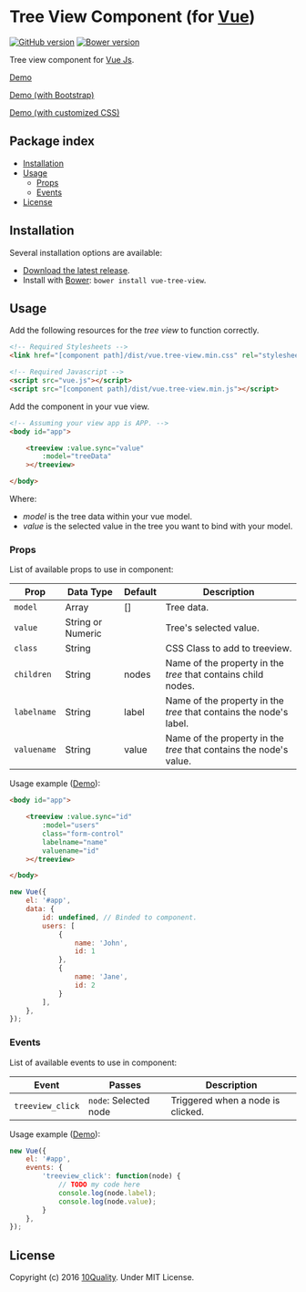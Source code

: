 # Tree View Component (for [Vue](http://vuejs.org/))

[![GitHub version](https://badge.fury.io/gh/10quality%2Fvue-tree-view.svg)](https://badge.fury.io/gh/10quality%2Fvue-tree-view)
[![Bower version](https://badge.fury.io/bo/vue-tree-view.svg)](https://badge.fury.io/bo/vue-tree-view)

Tree view component for [Vue Js](http://vuejs.org/).

[Demo](http://codepen.io/amostajo/pen/zBYoPM)

[Demo (with Bootstrap)](http://codepen.io/amostajo/pen/mEdOxP)

[Demo (with customized CSS)](http://codepen.io/amostajo/pen/BzaQxW)

## Package index
- [Installation](#installation)
- [Usage](#usage)
    - [Props](#props)
    - [Events](#event)
- [License](#license)

## Installation

Several installation options are available:

- [Download the latest release](https://github.com/10quality/vue-tree-view/releases).
- Install with [Bower](http://bower.io): `bower install vue-tree-view`.

## Usage

Add the following resources for the *tree view* to function correctly.

```html
<!-- Required Stylesheets -->
<link href="[component path]/dist/vue.tree-view.min.css" rel="stylesheet">

<!-- Required Javascript -->
<script src="vue.js"></script>
<script src="[component path]/dist/vue.tree-view.min.js"></script>
```

Add the component in your vue view.

```html
<!-- Assuming your view app is APP. -->
<body id="app">

    <treeview :value.sync="value"
        :model="treeData"
    ></treeview>

</body>
```

Where:
* *model* is the tree data within your vue model.
* *value* is the selected value in the tree you want to bind with your model.

### Props

List of available props to use in component:

Prop        | Data Type         | Default   | Description
----------- | ----------------- | --------- | -----------
`model`     | Array             | []        | Tree data.
`value`     | String or Numeric |           | Tree's selected value.
`class`     | String            |           | CSS Class to add to treeview.
`children`  | String            | nodes     | Name of the property in the *tree* that contains child nodes.
`labelname` | String            | label     | Name of the property in the *tree* that contains the node's label.
`valuename` | String            | value     | Name of the property in the *tree* that contains the node's value.

Usage example ([Demo](http://codepen.io/amostajo/pen/rLNWZQ)):

```html
<body id="app">

    <treeview :value.sync="id"
        :model="users"
        class="form-control"
        labelname="name"
        valuename="id"
    ></treeview>

</body>
```

```javascript
new Vue({
    el: '#app',
    data: {
        id: undefined, // Binded to component.
        users: [
            {
                name: 'John',
                id: 1
            },
            {
                name: 'Jane',
                id: 2
            }
        ],
    }, 
});
```

### Events

List of available events to use in component:

Event            | Passes                  | Description
---------------- | ----------------------- | -----------
`treeview_click` | `node`: Selected node   | Triggered when a node is clicked.

Usage example ([Demo](http://codepen.io/amostajo/pen/zBYomb)):

```javascript
new Vue({
    el: '#app',
    events: {
        'treeview_click': function(node) {
            // TODO my code here
            console.log(node.label);
            console.log(node.value);
        }
    }, 
});
```

## License

Copyright (c) 2016 [10Quality](http://www.10quality.com/). Under MIT License.